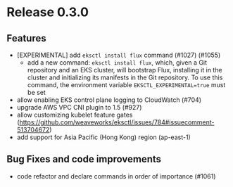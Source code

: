 # Release 0.3.0

## Features
- [EXPERIMENTAL] add `eksctl install flux` command (#1027) (#1055)
  - add a new command: `eksctl install flux`, which, given a Git repository and an EKS cluster, will bootstrap Flux, installing it in the cluster and initializing its manifests in the Git repository. To use this command, the environment variable `EKSCTL_EXPERIMENTAL=true` must be set
- allow enabling EKS control plane logging to CloudWatch (#704)
- upgrade AWS VPC CNI plugin to 1.5 (#927)
- allow customizing kubelet feature gates (https://github.com/weaveworks/eksctl/issues/784#issuecomment-513704672)
- add support for Asia Pacific (Hong Kong) region (ap-east-1)


## Bug Fixes and code improvements
- code refactor and declare commands in order of importance (#1061)
